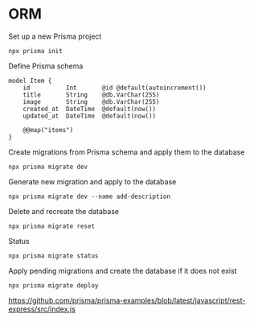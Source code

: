 # ORM

Set up a new Prisma project

    npx prisma init

Define Prisma schema

    model Item {
        id          Int       @id @default(autoincrement())
        title       String    @db.VarChar(255)
        image       String    @db.VarChar(255)
        created_at  DateTime  @default(now())
        updated_at  DateTime  @default(now())

        @@map("items")
    }

Create migrations from Prisma schema and apply them to the database

    npx prisma migrate dev 

Generate new migration and apply to the database

    npx prisma migrate dev --name add-description

Delete and recreate the database

    npx prisma migrate reset

Status

    npx prisma migrate status

Apply pending migrations and create the database if it does not exist

    npx prisma migrate deploy

https://github.com/prisma/prisma-examples/blob/latest/javascript/rest-express/src/index.js
